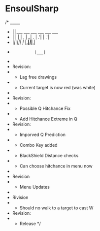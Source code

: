 # EnsoulSharp
  /*  _____                         
  * |     |___ ___ ___ ___ ___ ___ 
  * | | | | . |  _| . | .'|   | .'|
  * |_|_|_|___|_| |_  |__,|_|_|__,|
  *               |___|            
  *               
  * Revision:  
  * + Lag free drawings
  * + Current target is now red (was white)
  * 
  * Revision:  
  * + Possible Q Hitchance Fix
  * + Add Hitchance Extreme in Q
  * Revision: 
  * + Imporved Q Prediction
  * + Combo Key added
  * + BlackShield Distance checks
  * + Can choose hitchance in menu now
  * 
  * Revision 
  * + Menu Updates
  * 
  * Rivision 
  * + Should no walk to a target to cast W
  * Revision:
  * + Release
  */
